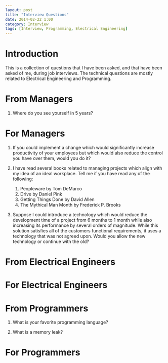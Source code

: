 ```yaml
---
layout: post
title: "Interview Questions"
date: 2014-02-22 1:00
category: Interview
tags: [Interview, Programming, Electrical Engineering]
---
```


# Introduction

This is a collection of questions that I have been asked,
and that have been asked of me, during job interviews.
The technical questions are mostly related to
Electrical Engineering and Programming.

# From Managers

1. Where do you see yourself in 5 years?

# For Managers

1. If you could implement a change which would significantly increase
productivity of your employees but which would also reduce the control
you have over them, would you do it?

1. I have read several books related to managing projects which align
with my idea of an ideal workplace.  Tell me if you have read any of
the following:

	1. Peopleware by Tom DeMarco
	1. Drive by Daniel Pink
	1. Getting Things Done by David Allen
	1. The Mythical Man Month by Frederick P. Brooks

1. Suppose I could introduce a technology which would reduce the development
time of a project from 6 months to 1 month while also increasing its
performance by several orders of magnitude.
While this solution satisfies all of the customers functional requirements,
it uses a technology that was not agreed upon.
Would you allow the new technology or continue with the old?

# From Electrical Engineers

# For Electrical Engineers


# From Programmers

1. What is your favorite programming language?

1. What is a memory leak?

# For Programmers

